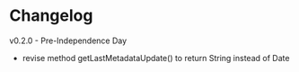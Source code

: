 # Changelog

v0.2.0 - Pre-Independence Day

- revise method getLastMetadataUpdate() to return String instead of Date
